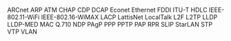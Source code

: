 ARCnet
ARP 
ATM 
CHAP
CDP 
DCAP
Econet
Ethernet
FDDI 
ITU-T 
HDLC
IEEE-802.11-WiFi
IEEE-802.16-WiMAX
LACP 
LattisNet
LocalTalk
L2F 
L2TP
LLDP
LLDP-MED
MAC 
Q.710 
NDP 
PAgP
PPP 
PPTP
PAP 
RPR 
SLIP
StarLAN
STP
VTP 
VLAN 